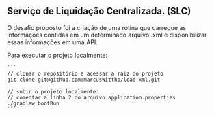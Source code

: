 ## Serviço de Liquidação Centralizada. (SLC)

  O desafio proposto foi a criação de uma rotina que carregue as informações
contidas em um determinado arquivo .xml e disponibilizar essas informações em uma API.

  Para executar o projeto localmente:

    ```
    // clonar o repositório e acessar a raiz do projeto
    git clone git@github.com:marcusWittho/load-xml.git

    // subir o projeto localmente:
    // comentar a linha 2 do arquivo application.properties
    ./gradlew bootRun
    ```



